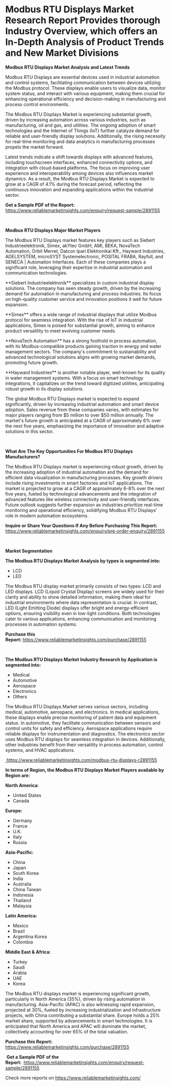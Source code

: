 <p><h1>Modbus RTU Displays Market Research Report Provides thorough Industry Overview, which offers an In-Depth Analysis of Product Trends and New Market Divisions</h1></p><p><strong>Modbus RTU Displays Market Analysis and Latest Trends</strong></p>
<p><p>Modbus RTU Displays are essential devices used in industrial automation and control systems, facilitating communication between devices utilizing the Modbus protocol. These displays enable users to visualize data, monitor system status, and interact with various equipment, making them crucial for enhancing operational efficiency and decision-making in manufacturing and process control environments.</p><p>The Modbus RTU Displays Market is experiencing substantial growth, driven by increasing automation across various industries, such as manufacturing, oil and gas, and utilities. The ongoing adoption of smart technologies and the Internet of Things (IoT) further catalyze demand for reliable and user-friendly display solutions. Additionally, the rising necessity for real-time monitoring and data analytics in manufacturing processes propels the market forward.</p><p>Latest trends indicate a shift towards displays with advanced features, including touchscreen interfaces, enhanced connectivity options, and integration with cloud-based platforms. The focus on improving user experience and interoperability among devices also influences market dynamics. As a result, the Modbus RTU Displays Market is expected to grow at a CAGR of 4.1% during the forecast period, reflecting the continuous innovation and expanding applications within the industrial sector.</p></p>
<p><strong>Get a Sample PDF of the Report:&nbsp;</strong> <a href="https://www.reliablemarketinsights.com/enquiry/request-sample/2891155?utm_campaign=3286&utm_medium=2&utm_source=Github&utm_content=ia&utm_term=14032025&utm_id=modbus-rtu-displays">https://www.reliablemarketinsights.com/enquiry/request-sample/2891155</a></p>
<p>&nbsp;</p>
<p><strong>Modbus RTU Displays Major Market Players</strong></p>
<p><p>The Modbus RTU Displays market features key players such as Siebert Industrieelektronik, Simex, akYtec GmbH, AMI, BEKA, NovaTech Automation, Orbit Merret, Datcon Ipari Elektronikai Kft., Hayward Industries, ADELSYSTEM, microSYST Systemelectronic, POSITAL FRABA, Rayfull, and SENECA | Automation Interfaces. Each of these companies plays a significant role, leveraging their expertise in industrial automation and communication technologies.</p><p>**Siebert Industrieelektronik** specializes in custom industrial display solutions. The company has seen steady growth, driven by the increasing demand for automation in manufacturing and process industries. Its focus on high-quality customer service and innovation positions it well for future expansion.</p><p>**Simex** offers a wide range of industrial displays that utilize Modbus protocol for seamless integration. With the rise of IoT in industrial applications, Simex is poised for substantial growth, aiming to enhance product versatility to meet evolving customer needs.</p><p>**NovaTech Automation** has a strong foothold in process automation, with its Modbus-compatible products gaining traction in energy and water management sectors. The company's commitment to sustainability and advanced technological solutions aligns with growing market demands, promoting future growth.</p><p>**Hayward Industries** is another notable player, well-known for its quality in water management systems. With a focus on smart technology integrations, it capitalizes on the trend toward digitized utilities, anticipating robust growth in its display solutions.</p><p>The global Modbus RTU Displays market is expected to expand significantly, driven by increasing industrial automation and smart device adoption. Sales revenue from these companies varies, with estimates for major players ranging from $5 million to over $50 million annually. The market's future growth is anticipated at a CAGR of approximately 6% over the next five years, emphasizing the importance of innovation and adaptive solutions in this sector.</p></p>
<p>&nbsp;</p>
<p><strong>What Are The Key Opportunities For Modbus RTU Displays Manufacturers?</strong></p>
<p><p>The Modbus RTU Displays market is experiencing robust growth, driven by the increasing adoption of industrial automation and the demand for efficient data visualization in manufacturing processes. Key growth drivers include rising investments in smart factories and IoT applications. The market is projected to grow at a CAGR of approximately 6-8% over the next five years, fueled by technological advancements and the integration of advanced features like wireless connectivity and user-friendly interfaces. Future outlook suggests further expansion as industries prioritize real-time monitoring and operational efficiency, solidifying Modbus RTU Displays' role in modern automation ecosystems.</p></p>
<p><strong>Inquire or Share Your Questions If Any Before Purchasing This Report:</strong> <a href="https://www.reliablemarketinsights.com/enquiry/pre-order-enquiry/2891155?utm_campaign=3286&utm_medium=2&utm_source=Github&utm_content=ia&utm_term=14032025&utm_id=modbus-rtu-displays">https://www.reliablemarketinsights.com/enquiry/pre-order-enquiry/2891155</a></p>
<p>&nbsp;</p>
<p><strong>Market Segmentation</strong></p>
<p><strong>The Modbus RTU Displays Market Analysis by types is segmented into:</strong></p>
<p><ul><li>LCD</li><li>LED</li></ul></p>
<p><p>The Modbus RTU display market primarily consists of two types: LCD and LED displays. LCD (Liquid Crystal Display) screens are widely used for their clarity and ability to show detailed information, making them ideal for industrial environments where data representation is crucial. In contrast, LED (Light Emitting Diode) displays offer bright and energy-efficient options, ensuring visibility even in low-light conditions. Both technologies cater to various applications, enhancing communication and monitoring processes in automation systems.</p></p>
<p><strong>Purchase this Report:&nbsp;</strong><a href="https://www.reliablemarketinsights.com/purchase/2891155?utm_campaign=3286&utm_medium=2&utm_source=Github&utm_content=ia&utm_term=14032025&utm_id=modbus-rtu-displays">https://www.reliablemarketinsights.com/purchase/2891155</a></p>
<p>&nbsp;</p>
<p><strong>The Modbus RTU Displays Market Industry Research by Application is segmented into:</strong></p>
<p><ul><li>Medical</li><li>Automotive</li><li>Aerospace</li><li>Electronics</li><li>Others</li></ul></p>
<p><p>The Modbus RTU Displays Market serves various sectors, including medical, automotive, aerospace, and electronics. In medical applications, these displays enable precise monitoring of patient data and equipment status. In automotive, they facilitate communication between sensors and control units for safety and efficiency. Aerospace applications require reliable displays for instrumentation and diagnostics. The electronics sector uses Modbus RTU displays for seamless integration in devices. Additionally, other industries benefit from their versatility in process automation, control systems, and HVAC applications.</p></p>
<p><a href="https://www.reliablemarketinsights.com/modbus-rtu-displays-r2891155?utm_campaign=3286&utm_medium=2&utm_source=Github&utm_content=ia&utm_term=14032025&utm_id=modbus-rtu-displays">&nbsp;https://www.reliablemarketinsights.com/modbus-rtu-displays-r2891155</a></p>
<p><strong>In terms of Region, the Modbus RTU Displays Market Players available by Region are:</strong></p>
<p>
    <p> <strong> North America: </strong>
        <ul>
            <li>United States</li>
            <li>Canada</li>
        </ul>
        </p> 
    <p> <strong> Europe: </strong>
        <ul>
            <li>Germany</li>
            <li>France</li>
            <li>U.K.</li>
            <li>Italy</li>
            <li>Russia</li>
        </ul>
        </p> 
    <p> <strong> Asia-Pacific: </strong>
        <ul>
            <li>China</li>
            <li>Japan</li>
            <li>South Korea</li>
            <li>India</li>
            <li>Australia</li>
            <li>China Taiwan</li>
            <li>Indonesia</li>
            <li>Thailand</li>
            <li>Malaysia</li>
        </ul>
        </p> 
    <p> <strong> Latin America: </strong>
        <ul>
            <li>Mexico</li>
            <li>Brazil</li>
            <li>Argentina Korea</li>
            <li>Colombia</li>
        </ul>
        </p> 
    <p> <strong> Middle East & Africa: </strong>
        <ul>
            <li>Turkey</li>
            <li>Saudi</li>
            <li>Arabia</li>
            <li>UAE</li>
            <li>Korea</li>
        </ul>
    </p>
    </p>
<p><p>The Modbus RTU displays market is experiencing significant growth, particularly in North America (35%), driven by rising automation in manufacturing. Asia-Pacific (APAC) is also witnessing rapid expansion, projected at 30%, fueled by increasing industrialization and infrastructure projects, with China contributing a substantial share. Europe holds a 25% market share, supported by advancements in smart technologies. It is anticipated that North America and APAC will dominate the market, collectively accounting for over 65% of the total valuation.</p></p>
<p><strong>Purchase this Report: </strong><a href="https://www.reliablemarketinsights.com/purchase/2891155?utm_campaign=3286&utm_medium=2&utm_source=Github&utm_content=ia&utm_term=14032025&utm_id=modbus-rtu-displays">https://www.reliablemarketinsights.com/purchase/2891155</a></p>
<p>&nbsp;<strong>Get a Sample PDF of the Report:&nbsp;&nbsp;</strong><a href="https://www.reliablemarketinsights.com/enquiry/request-sample/2891155?utm_campaign=3286&utm_medium=2&utm_source=Github&utm_content=ia&utm_term=14032025&utm_id=modbus-rtu-displays">https://www.reliablemarketinsights.com/enquiry/request-sample/2891155</a></p>
<p><strong></strong></p>
<p>Check more reports on <a href="https://www.reliablemarketinsights.com/?utm_campaign=3286&utm_medium=2&utm_source=Github&utm_content=ia&utm_term=14032025&utm_id=modbus-rtu-displays">https://www.reliablemarketinsights.com/</a></p>